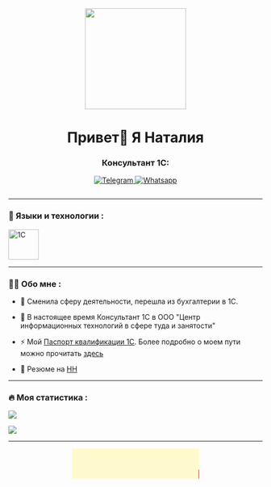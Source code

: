 

<div id="header" align="center">
  <img src="https://media.giphy.com/media/JRCl5NzZktObE4MQeD/giphy.gif" width="200"/>
</div>


<div id="header" align="center">
    <h1>Привет👋 Я Наталия  </h1>
    <h3>Консультант 1С:</h3>
</div>

<div id="socials" align="center">
 
  <a href="https://tlgg.ru/treshcheva_n">
    <img src="https://img.shields.io/badge/Telegram-blue?style=for-the-badge&logo=telegram&logoColor=white" alt="Telegram"/>
  </a> 
    <a href="https://wa.clck.bar/79035981130">
    <img src="https://img.shields.io/badge/WhatsApp-25D366?style=for-the-badge&logo=whatsapp&logoColor=white" alt="Whatsapp"/></a><p>
  <img src="https://komarev.com/ghpvc/?username=Nata7708&style=flat-square&color=blue" alt=""/>
 

</div>

---


### :hammer: Языки и технологии :

<div>
  <img src = "https://pgram.ru/wp-content/uploads/2018/01/1%D1%81.png" alt="1C" width="60"> 
</div>

---



### :woman_technologist: Обо мне :

- :open_book: Сменила сферу деятельности, перешла из бухгалтерии в 1С.

- :seedling: В настоящее время Консультант 1С в ООО "Центр информационных технологий в сфере туда и занятости"

- :zap: Мой [Паспорт квалификации 1С](https://uc1.1c.ru/account/summary/?token=9eff7d438e180abad73b3498484dfa6b&ver=2). Более подробно о моем пути можно прочитать [здесь](https://github.com/Nata7708/1C-Roadmap)

- :briefcase: Резюме на [НН](https://hh.ru/applicant/resumes/view?resume=da62a84aff0cecd7a10039ed1f676f524f6a55)


---

### :fire: Моя статистика :

![](http://github-profile-summary-cards.vercel.app/api/cards/profile-details?username=Nata7708&theme=default)

![](http://github-profile-summary-cards.vercel.app/api/cards/repos-per-language?username=Nata7708&theme=default)

----
<div id="scroll" align="center">
<marquee behavior="scroll" bgcolor="#FFFACD" scrollAmount="5" scrolldelay="10" width="50%" height="60" >
<font size="5" color="#B22222">Если вы в чем-то не разбираетесь</font> <img src="https://66soft.ru/upload/iblock/bbf/7ag6u5hwdnkl0tnqnx8652ue1v1t4ae7.webp" width="60" height="60">
<font size="5" color="#B22222">начните разбираться и разберетесь </font></marquee>
</div>



